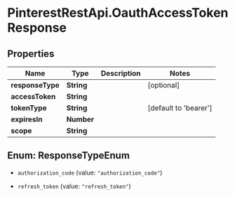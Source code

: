 # PinterestRestApi.OauthAccessTokenResponse

## Properties

Name | Type | Description | Notes
------------ | ------------- | ------------- | -------------
**responseType** | **String** |  | [optional] 
**accessToken** | **String** |  | 
**tokenType** | **String** |  | [default to &#39;bearer&#39;]
**expiresIn** | **Number** |  | 
**scope** | **String** |  | 



## Enum: ResponseTypeEnum


* `authorization_code` (value: `"authorization_code"`)

* `refresh_token` (value: `"refresh_token"`)




